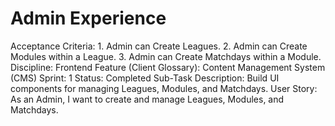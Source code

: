 # Admin Experience

Acceptance Criteria: 1. Admin can Create Leagues. 2. Admin can Create Modules within a League. 3. Admin can Create Matchdays within a Module.
Discipline: Frontend
Feature (Client Glossary): Content Management System (CMS)
Sprint: 1
Status: Completed
Sub-Task Description: Build UI components for managing Leagues, Modules, and Matchdays.
User Story: As an Admin, I want to create and manage Leagues, Modules, and Matchdays.